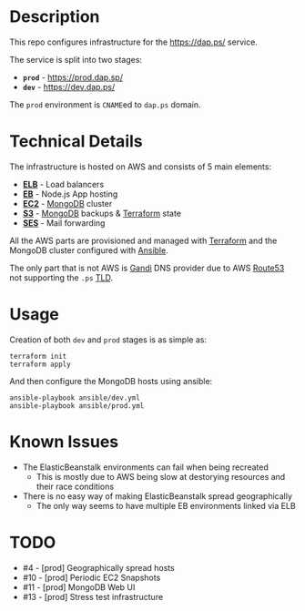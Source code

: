 # Description

This repo configures infrastructure for the https://dap.ps/ service.

The service is split into two stages:

* __`prod`__ - https://prod.dap.sp/
* __`dev`__ - https://dev.dap.ps/

The `prod` environment is `CNAME`ed to `dap.ps` domain.

# Technical Details

The infrastructure is hosted on AWS and consists of 5 main elements:

* [__ELB__](https://aws.amazon.com/elasticloadbalancing/) - Load balancers
* [__EB__](https://aws.amazon.com/elasticbeanstalk/) - Node.js App hosting
* [__EC2__](https://aws.amazon.com/ec2/) - [MongoDB](https://www.mongodb.com/) cluster
* [__S3__](https://aws.amazon.com/s3/) - [MongoDB](https://www.mongodb.com/) backups & [Terraform](https://www.terraform.io/) state
* [__SES__](https://aws.amazon.com/ses/) - Mail forwarding

All the AWS parts are provisioned and managed with [Terraform](https://www.terraform.io/) and the MongoDB cluster configured with [Ansible](https://www.ansible.com/).

The only part that is not AWS is [Gandi](https://www.gandi.net/) DNS provider due to AWS [Route53](https://aws.amazon.com/route53/) not supporting the `.ps` [TLD](https://en.wikipedia.org/wiki/Top-level_domain).

# Usage

Creation of both `dev` and `prod` stages is as simple as:
```
terraform init
terraform apply
```
And then configure the MongoDB hosts using ansible:
```
ansible-playbook ansible/dev.yml
ansible-playbook ansible/prod.yml
```

# Known Issues

* The ElasticBeanstalk environments can fail when being recreated
  - This is mostly due to AWS being slow at destorying resources and their race conditions
* There is no easy way of making ElasticBeanstalk spread geographically
  - The only way seems to have multiple EB environments linked via ELB

# TODO

* #4  - [prod] Geographically spread hosts
* #10 - [prod] Periodic EC2 Snapshots
* #11 - [prod] MongoDB Web UI
* #13 - [prod] Stress test infrastructure
